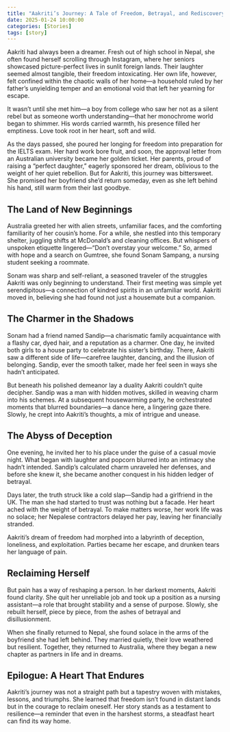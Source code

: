 ```yaml
---
title: "Aakriti’s Journey: A Tale of Freedom, Betrayal, and Rediscovery"
date: 2025-01-24 10:00:00
categories: [Stories]
tags: [story]
---
```


Aakriti had always been a dreamer. Fresh out of high school in Nepal, she often found herself scrolling through Instagram, where her seniors showcased picture-perfect lives in sunlit foreign lands. Their laughter seemed almost tangible, their freedom intoxicating. Her own life, however, felt confined within the chaotic walls of her home—a household ruled by her father’s unyielding temper and an emotional void that left her yearning for escape.

It wasn’t until she met him—a boy from college who saw her not as a silent rebel but as someone worth understanding—that her monochrome world began to shimmer. His words carried warmth, his presence filled her emptiness. Love took root in her heart, soft and wild.

As the days passed, she poured her longing for freedom into preparation for the IELTS exam. Her hard work bore fruit, and soon, the approval letter from an Australian university became her golden ticket. Her parents, proud of raising a “perfect daughter,” eagerly sponsored her dream, oblivious to the weight of her quiet rebellion. But for Aakriti, this journey was bittersweet. She promised her boyfriend she’d return someday, even as she left behind his hand, still warm from their last goodbye.

## The Land of New Beginnings

Australia greeted her with alien streets, unfamiliar faces, and the comforting familiarity of her cousin’s home. For a while, she nestled into this temporary shelter, juggling shifts at McDonald’s and cleaning offices. But whispers of unspoken etiquette lingered—“Don’t overstay your welcome.” So, armed with hope and a search on Gumtree, she found Sonam Sampang, a nursing student seeking a roommate.

Sonam was sharp and self-reliant, a seasoned traveler of the struggles Aakriti was only beginning to understand. Their first meeting was simple yet serendipitous—a connection of kindred spirits in an unfamiliar world. Aakriti moved in, believing she had found not just a housemate but a companion.

## The Charmer in the Shadows

Sonam had a friend named Sandip—a charismatic family acquaintance with a flashy car, dyed hair, and a reputation as a charmer. One day, he invited both girls to a house party to celebrate his sister’s birthday. There, Aakriti saw a different side of life—carefree laughter, dancing, and the illusion of belonging. Sandip, ever the smooth talker, made her feel seen in ways she hadn’t anticipated.

But beneath his polished demeanor lay a duality Aakriti couldn’t quite decipher. Sandip was a man with hidden motives, skilled in weaving charm into his schemes. At a subsequent housewarming party, he orchestrated moments that blurred boundaries—a dance here, a lingering gaze there. Slowly, he crept into Aakriti’s thoughts, a mix of intrigue and unease.

## The Abyss of Deception

One evening, he invited her to his place under the guise of a casual movie night. What began with laughter and popcorn blurred into an intimacy she hadn’t intended. Sandip’s calculated charm unraveled her defenses, and before she knew it, she became another conquest in his hidden ledger of betrayal.

Days later, the truth struck like a cold slap—Sandip had a girlfriend in the UK. The man she had started to trust was nothing but a facade. Her heart ached with the weight of betrayal. To make matters worse, her work life was no solace; her Nepalese contractors delayed her pay, leaving her financially stranded.

Aakriti’s dream of freedom had morphed into a labyrinth of deception, loneliness, and exploitation. Parties became her escape, and drunken tears her language of pain.

## Reclaiming Herself

But pain has a way of reshaping a person. In her darkest moments, Aakriti found clarity. She quit her unreliable job and took up a position as a nursing assistant—a role that brought stability and a sense of purpose. Slowly, she rebuilt herself, piece by piece, from the ashes of betrayal and disillusionment.

When she finally returned to Nepal, she found solace in the arms of the boyfriend she had left behind. They married quietly, their love weathered but resilient. Together, they returned to Australia, where they began a new chapter as partners in life and in dreams.

## Epilogue: A Heart That Endures

Aakriti’s journey was not a straight path but a tapestry woven with mistakes, lessons, and triumphs. She learned that freedom isn’t found in distant lands but in the courage to reclaim oneself. Her story stands as a testament to resilience—a reminder that even in the harshest storms, a steadfast heart can find its way home.
